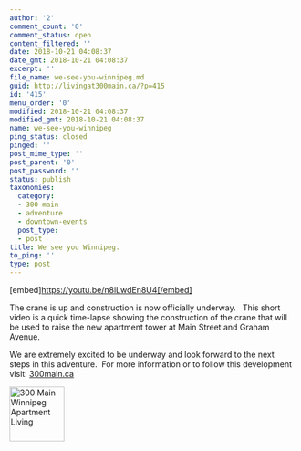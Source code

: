 ```yaml
---
author: '2'
comment_count: '0'
comment_status: open
content_filtered: ''
date: 2018-10-21 04:08:37
date_gmt: 2018-10-21 04:08:37
excerpt: ''
file_name: we-see-you-winnipeg.md
guid: http://livingat300main.ca/?p=415
id: '415'
menu_order: '0'
modified: 2018-10-21 04:08:37
modified_gmt: 2018-10-21 04:08:37
name: we-see-you-winnipeg
ping_status: closed
pinged: ''
post_mime_type: ''
post_parent: '0'
post_password: ''
status: publish
taxonomies:
  category:
  - 300-main
  - adventure
  - downtown-events
  post_type:
  - post
title: We see you Winnipeg.
to_ping: ''
type: post
---
```

[embed]https://youtu.be/n8lLwdEn8U4[/embed]

<span class="">The crane is up and construction is now officially underway.   This short video is a quick time-lapse showing the construction of the crane that will be used to raise the new apartment tower at Main Street and Graham Avenue. </span>

<span class=""> We are extremely excited to be underway and look forward to the next steps in this adventure.  For more information or to follow this development visit: <a href="https://300main.ca">300main.ca</a></span>

<img class="alignnone wp-image-417" src="http://livingat300main.ca/wp-content/uploads/2018/11/300-Main-Logo-Blue150.jpg" alt="300 Main Winnipeg Apartment Living" width="96" height="96" />